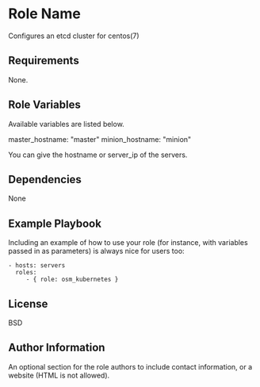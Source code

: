 Role Name
=========


Configures an etcd cluster for centos(7)

Requirements
------------

None.

Role Variables
--------------

Available variables are listed below.

master_hostname: "master"
minion_hostname: "minion"

You can give the hostname or server_ip of the servers.

Dependencies
------------

None

Example Playbook
----------------

Including an example of how to use your role (for instance, with variables passed in as parameters) is always nice for users too:

    - hosts: servers
      roles:
         - { role: osm_kubernetes }

License
-------

BSD

Author Information
------------------

An optional section for the role authors to include contact information, or a website (HTML is not allowed).
